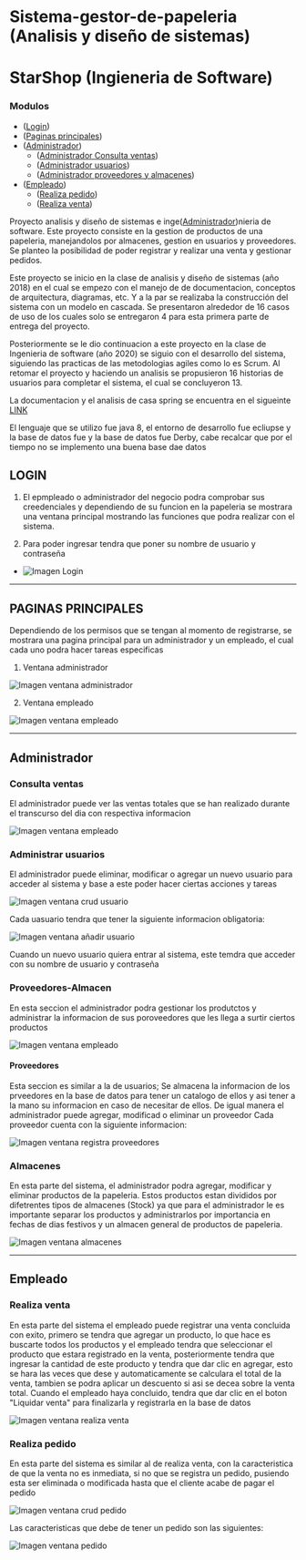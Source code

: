 # Sistema-gestor-de-papeleria (Analisis y diseño de sistemas)

# StarShop (Ingieneria de Software)


### Modulos

- ([Login](#login)) 
- ([Paginas principales](#paginas-principales))
- ([Administrador](##administrador))
  - ([Administrador Consulta ventas](###Consulta-ventas))
  - ([Administrador usuarios](###Administrar-usuarios))
  - ([Administrador proveedores y almacenes](###Proveedores-Almacen))
- ([Empleado](##empleado))
  - ([Realiza pedido](##Realiza-pedido))
  - ([Realiza venta](##Realiza-venta))

Proyecto analisis y diseño de sistemas e inge([Administrador](##administrador))nieria de software. Este proyecto consiste en la gestion de productos de una papeleria, manejandolos por almacenes, gestion en usuarios y proveedores. Se planteo la posibilidad de poder registrar y realizar una venta y gestionar pedidos.

Este proyecto se inicio en la clase de analisis y diseño de sistemas (año 2018) en el cual se empezo con el manejo de de documentacion, conceptos de arquitectura, diagramas, etc. Y a la par se realizaba la construcción del sistema con un modelo en cascada. Se presentaron alrededor de 16 casos de uso de los cuales solo se entregaron 4 para esta primera parte de entrega del proyecto.

Posteriormente se le dio continuacion a este proyecto en la clase de Ingenieria de software (año 2020) se siguio con el desarrollo del sistema, siguiendo las practicas de las metodologias agiles como lo es Scrum. Al retomar el proyecto y haciendo un analisis se propusieron 16 historias de usuarios para completar el sistema, el cual se concluyeron 13.

La documentacion y el analisis de casa spring se encuentra en el sigueinte [LINK](https://drive.google.com/open?id=1febzrcD0SFJEr1yOwJBGQYimcWO65FbT)

El lenguaje que se utilizo fue java 8, el entorno de desarrollo fue ecliupse y la base de datos fue y la base de datos fue Derby, cabe recalcar que por el tiempo no se implemento una buena base dae datos

## LOGIN

1) El epmpleado o administrador del negocio podra comprobar sus creedenciales y dependiendo de su funcion en la papeleria se mostrara una ventana principal mostrando las funciones que podra realizar con el sistema.

2) Para poder ingresar tendra que poner su nombre de usuario y contraseña

- ![Imagen Login](https://i.ibb.co/tKCF90x/Login.jpg)

___

## PAGINAS PRINCIPALES

Dependiendo de los permisos que se tengan al momento de registrarse, se mostrara una pagina principal para un administrador y un empleado, el cual cada uno podra hacer tareas especificas

1. Ventana administrador  

![Imagen ventana administrador](https://i.ibb.co/kg6rWQG/VAdmin.jpg)

2. Ventana empleado  
  
![Imagen ventana empleado](https://i.ibb.co/FxRrM2H/VEmple.jpg)

___

## Administrador

### Consulta ventas

El administrador puede ver las ventas totales que se han realizado durante el transcurso del dia con respectiva informacion

![Imagen ventana empleado](https://i.ibb.co/9N0kptd/Consulta-Venta.jpg)


### Administrar usuarios

El administrador puede eliminar, modificar o agregar un nuevo usuario para acceder al sistema y base a este poder hacer ciertas acciones y tareas

![Imagen ventana crud usuario](https://i.ibb.co/MsHsGYY/Crud-Usuario.jpg)

Cada uasuario tendra que tener la siguiente informacion obligatoria:

![Imagen ventana añadir usuario](https://i.ibb.co/W3qTxQh/A-adir-Usuario.jpg)

Cuando un nuevo usuario quiera entrar al sistema, este temdra que acceder con su nombre de usuario y contraseña

### Proveedores-Almacen

En esta seccion el administrador podra gestionar los produtctos y administrar la informacion de sus poroveedores que les llega a surtir ciertos productos 

![Imagen ventana empleado](https://i.ibb.co/8NYzLsR/Proveedor-Almacen.jpg)

#### Proveedores 

Esta seccion es similar a la de usuarios; Se almacena la informacion de los prveedores en la base de datos para tener un catalogo de ellos y asi tener a la mano su informacion en caso de necesitar de ellos. De igual manera el administrador puede agregar, modificad o eliminar un proveedor Cada proveedor cuenta con la siguiente informacion:

![Imagen ventana registra proveedores](https://i.ibb.co/hs1yRrd/Registrar-Prov.jpg)


### Almacenes

En esta parte del sistema, el administrador podra agregar, modificar y eliminar productos de la papeleria. Estos productos estan divididos por difetrentes tipos de almacenes (Stock) ya que para el administrador le es importante separar los productos y administrarlos por importancia en fechas de dias festivos y un almacen general de productos de papeleria.

![Imagen ventana almacenes](https://i.ibb.co/jRL09kZ/Almacenes.jpg)

___

## Empleado

### Realiza venta
En esta parte del sistema el empleado puede registrar una venta concluida con exito, primero se tendra que agregar un producto, lo que hace es buscarte todos los productos y el empleado tendra que seleccionar  el producto que estara registrado en la venta, posteriormente tendra que ingresar la cantidad de este producto y tendra que dar clic en agregar, esto se hara las veces que dese y automaticamente se calculara el total de la venta, tambien se podra aplicar un descuento si asi se decea sobre la venta total. Cuando el empleado haya concluido, tendra que dar clic en el boton "Liquidar venta" para finalizarla y registrarla en la base de datos

![Imagen ventana realiza venta](https://i.ibb.co/nC9nv33/Realiza-Venta.jpg)

### Realiza pedido

En esta parte del sistema es similar al de realiza venta, con la caracteristica de que la venta no es inmediata, si no que se registra un pedido, pusiendo esta ser eliminada o modificada hasta que el cliente acabe de pagar el pedido

  ![Imagen ventana crud pedido](https://i.ibb.co/r4bF8Lr/Crud-Pedido.jpg)

Las caracteristicas que debe de tener un pedido son las siguientes:

  ![Imagen ventana pedido](https://i.ibb.co/xJZPz9V/Ventana-Pedido.jpg)